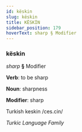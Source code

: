 ```yaml
---
id: këskin
slug: këskin
title: KËSKİN
sidebar_position: 179
hoverText: sharp § Modifier
---
```


### këskin

*sharp* **§** Modifier

**Verb**: to be sharp

**Noun**: sharpness

**Modifier**: sharp

Turkish keskin /ces.cin/

*Turkic Language Family*